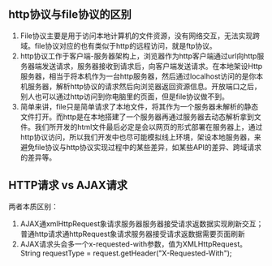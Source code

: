## http协议与file协议的区别
1. File协议主要是用于访问本地计算机的文件资源，没有网络交互，无法实现跨域。file协议对应的也有类似于http的远程访问，就是ftp协议。
2. http协议工作于客户端-服务器架构上，浏览器作为http客户端通过url向http服务器端发送请求，服务器接收到请求后，向客户端发送请求。在本地架设Http服务器，相当于将本机作为一台http服务器，然后通过localhost访问的是你本机服务器，解析http协议的请求然后向浏览器返回资源信息。开放端口之后，别人也可以通过http访问到你电脑里的页面，但是file协议做不到。
3. 简单来讲，file只是简单请求了本地文件，将其作为一个服务器未解析的静态文件打开。而http是在本地搭建了一个服务器再通过服务器去动态解析拿到文件。我们所开发的html文件最后必定是会以网页的形式部署在服务器上，通过http协议访问，所以我们开发中也尽可能模拟线上环境，架设本地服务器，来避免file协议与http协议实现过程中的某些差异，如某些API的差异、跨域请求的差异等。
## HTTP请求 vs AJAX请求
两者本质区别：
1. AJAX通xmlHttpRequest象请求服务器服务器接受请求返数据实现刷新交互；普通http请求通httpRequest象请求服务器接受请求返数据需要页面刷新
2. AJAX请求头会多一个x-requested-with参数，值为XMLHttpRequest。  String requestType = request.getHeader("X-Requested-With"); 
